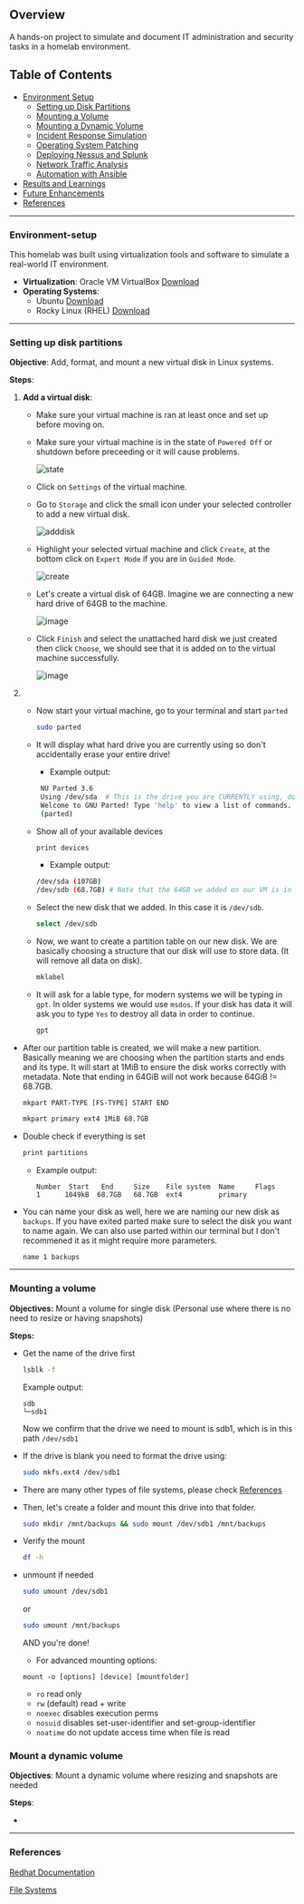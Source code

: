 ## Overview
A hands-on project to simulate and document IT administration and security tasks in a homelab environment.

## Table of Contents
- [Environment Setup](#environment-setup)
  - [Setting up Disk Partitions](#setting-up-disk-partitions)
  - [Mounting a Volume](#mounting-a-volume)
  - [Mounting a Dynamic Volume](#mounting-a-dynamic-volume)
  - [Incident Response Simulation](#incident-response-simulation)
  - [Operating System Patching](#operating-system-patching)
  - [Deploying Nessus and Splunk](#deploying-nessus-and-splunk)
  - [Network Traffic Analysis](#network-traffic-analysis)
  - [Automation with Ansible](#automation-with-ansible)
- [Results and Learnings](#results-and-learnings)
- [Future Enhancements](#future-enhancements)
- [References](#references)

___
### Environment-setup
This homelab was built using virtualization tools and software to simulate a real-world IT environment.
- **Virtualization**: Oracle VM VirtualBox [Download](https://www.oracle.com/virtualization/technologies/vm/downloads/virtualbox-downloads.html)
- **Operating Systems**:
  - Ubuntu [Download](https://ubuntu.com/download)
  - Rocky Linux (RHEL) [Download](https://rockylinux.org/download)
___
### Setting up disk partitions
**Objective**: Add, format, and mount a new virtual disk in Linux systems. 

**Steps**:

1. **Add a virtual disk**:
   - Make sure your virtual machine is ran at least once and set up before moving on.
   - Make sure your virtual machine is in the state of `Powered Off` or shutdown before preceeding or it will cause problems.
  
     ![state](images/shutdownstate.png)

   - Click on `Settings` of the virtual machine.
   - Go to `Storage` and click the small icon under your selected controller to add a new virtual disk.

     ![adddisk](images/storage_SS.png)

   - Highlight your selected virtual machine and click `Create`, at the bottom click on `Expert Mode` if you are in `Guided Mode`.

     ![create](images/create.png)

   - Let's create a virtual disk of 64GB. Imagine we are connecting a new hard drive of 64GB to the machine.
  
     ![image](images/diskcreation.png)

   - Click `Finish` and select the unattached hard disk we just created then click `Choose`, we should see that it is added on to the virtual machine successfully.

     ![image](images/add_success.png)

2. - Now start your virtual machine, go to your terminal and start `parted`
  
     ```bash
     sudo parted
     ```

   - It will display what hard drive you are currently using so don't accidentally erase your entire drive!
     - Example output:
       
     ```bash
      NU Parted 3.6
      Using /dev/sda  # This is the drive you are CURRENTLY using, do not select this. 
      Welcome to GNU Parted! Type 'help' to view a list of commands.
      (parted)
     ```

   - Show all of your available devices
     
     ```bash
     print devices
     ```
     
     - Example output:
       
      ```bash
      /dev/sda (107GB)
      /dev/sdb (68.7GB) # Note that the 64GB we added on our VM is in GiB, so in parted it will appear larger in number, but they are the same size, both uses different measurements.
      ```

   - Select the new disk that we added. In this case it is `/dev/sdb`.

     ```bash
     select /dev/sdb 
     ```

   - Now, we want to create a partition table on our new disk. We are basically choosing a structure that our disk will use to store data. (It will remove all data on disk).
  
     ```bash
     mklabel 
     ```
  
   - It will ask for a lable type, for modern systems we will be typing in `gpt`. In older systems we would use `msdos`. If your disk has data it will ask you to type `Yes` to destroy all data in order to continue.

     ```bash
     gpt
     ````
  
  - After our partition table is created, we will make a new partition. Basically meaning we are choosing when the partition starts and ends and its type. It will start at 1MiB to ensure the disk works correctly with metadata. Note that ending in 64GiB will not work because 64GiB != 68.7GB. 
    
    `mkpart PART-TYPE [FS-TYPE] START END`

    ```bash
    mkpart primary ext4 1MiB 68.7GB
    ```
  - Double check if everything is set

    ```bash
    print partitions
    ```
    - Example output:
    
          Number  Start   End     Size    File system  Name     Flags
          1      1049kB  68.7GB   68.7GB  ext4         primary

  - You can name your disk as well, here we are naming our new disk as `backups`. If you have exited parted make sure to select the disk you want to name again. We can also use parted within our terminal but I don't recommened it as it might require more parameters.
    
    ```bash
    name 1 backups
    ```
___
### Mounting a volume

**Objectives:** Mount a volume for single disk (Personal use where there is no need to resize or having snapshots)

**Steps:**

- Get the name of the drive first
  
  ```bash
  lsblk -f
  ```
  Example output:
  
  ```
  sdb                 
  └─sdb1
  ```

  Now we confirm that the drive we need to mount is sdb1, which is in this path `/dev/sdb1`
  
- If the drive is blank you need to format the drive using:
  
  ```bash
  sudo mkfs.ext4 /dev/sdb1
  ```
- There are many other types of file systems, please check [References](#references)
- Then, let's create a folder and mount this drive into that folder.
  ```bash
  sudo mkdir /mnt/backups && sudo mount /dev/sdb1 /mnt/backups
  ```
- Verify the mount
  ```bash
  df -h
  ```
- unmount if needed
  ```bash
  sudo umount /dev/sdb1
  ```
  or
  ```bash
  sudo umount /mnt/backups
  ```
  AND you're done!

  - For advanced mounting options:
 
  `mount -o [options] [device] [mountfolder]`
  
    - `ro` read only
    - `rw` (default) read + write
    - `noexec` disables execution perms
    - `nosuid` disables set-user-identifier and set-group-identifier
    - `noatime` do not update access time when file is read

### Mount a dynamic volume

**Objectives**: Mount a dynamic volume where resizing and snapshots are needed

**Steps**:

- 















___
### References

[Redhat Documentation](https://docs.redhat.com/en/documentation/red_hat_enterprise_linux/9/html/managing_storage_devices/disk-partitions_managing-storage-devices?utm_source=chatgpt.com#guid-partition-table_disk-partitions)

[File Systems](https://en.wikipedia.org/wiki/List_of_file_systems)


















